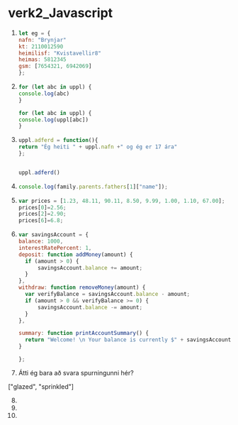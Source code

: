 # verk2_Javascript

1. 
   ```javascript
   let eg = {
   nafn: "Brynjar"   
   kt: 2110012590   
   heimilisf: "Kvistavellir8"   
   heimas: 5812345   
   gsm: [7654321, 6942069]      
   };
   ```
2. 
   ```javascript
   for (let abc in uppl) {
   console.log(abc)
   }
   ```
   ```javascript
   for (let abc in uppl) {
   console.log(uppl[abc])
   }
   ```

3. 
   ```javascript
   uppl.adferd = function(){
   return "Ég heiti " + uppl.nafn +" og ég er 17 ára"      
   };
   
   
   uppl.adferd()
   ```
4. 
   ```javascript
   console.log(family.parents.fathers[1]["name"]);
   ```
5. 
   ```javascript
   var prices = [1.23, 48.11, 90.11, 8.50, 9.99, 1.00, 1.10, 67.00];
   prices[0]=2.56;
   prices[2]=2.90;
   prices[6]=6.8;
   ```
6. 
      ```javascript
      var savingsAccount = {
    balance: 1000,
    interestRatePercent: 1,
    deposit: function addMoney(amount) {
        if (amount > 0) {
            savingsAccount.balance += amount;
        }
    },
    withdraw: function removeMoney(amount) {
        var verifyBalance = savingsAccount.balance - amount;
        if (amount > 0 && verifyBalance >= 0) {
            savingsAccount.balance -= amount;
        }
    },
    
    summary: function printAccountSummary() {
        return "Welcome! \n Your balance is currently $" + savingsAccount.balance + " and your interest rate is " + savingsAccount.interestRatePercent+ "%"
    }
    
      };
      ```
7. Átti ég bara að svara spurningunni hér?

  
["glazed", "sprinkled"]

8. 

9. 

10. 
